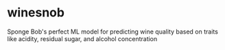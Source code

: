 # winesnob
Sponge Bob's perfect ML model for predicting wine quality based on traits like acidity, residual sugar, and alcohol concentration
